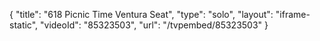 {
    "title": "618 Picnic Time Ventura Seat",
    "type": "solo",
    "layout": "iframe-static",
    "videoId": "85323503",
    "url": "\/tvpembed\/85323503"
}